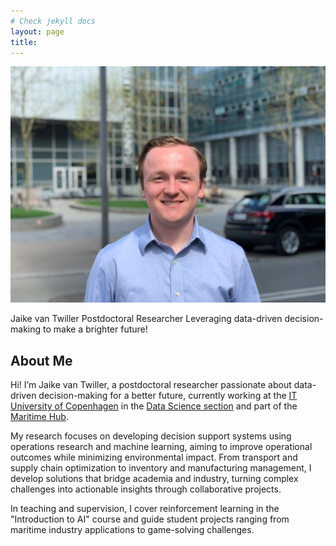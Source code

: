 ```yaml
---
# Check jekyll docs
layout: page
title: 
---
```


![Photo of Jaike](photo_zoomed_in.jpg)

Jaike van Twiller
Postdoctoral Researcher
Leveraging data-driven decision-making to make a brighter future!

## About Me

Hi! I’m Jaike van Twiller, a postdoctoral researcher passionate about data-driven decision-making for a better future, currently working at the [IT University of Copenhagen](https://en.itu.dk/) in the [Data Science section](https://en.itu.dk/Research/Research-Sections/Data-Science) and part of the [Maritime Hub](https://mhub.itu.dk/).

[comment]: <> (Add something about PhD with link to thesis)

My research focuses on developing decision support systems using operations research and machine learning, aiming to improve operational outcomes while minimizing environmental impact. From transport and supply chain optimization to inventory and manufacturing management, I develop solutions that bridge academia and industry, turning complex challenges into actionable insights through collaborative projects.

In teaching and supervision, I cover reinforcement learning in the "Introduction to AI" course and guide student projects ranging from maritime industry applications to game-solving challenges.
